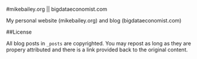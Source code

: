 #mikebailey.org || bigdataeconomist.com

My personal website (mikebailey.org) and blog (bigdataeconomist.com)

##License

All blog posts in `_posts` are copyrighted. You may repost as long as they are propery attributed and there is a link provided back to the original content. 
